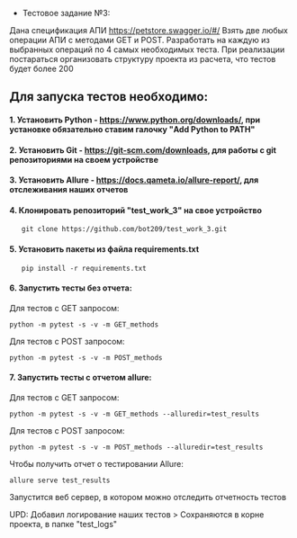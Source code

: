 - Тестовое задание №3:

Дана спецификация АПИ https://petstore.swagger.io/#/
Взять две любых операции АПИ с методами GET и POST. Разработать на каждую из выбранных операций по 4 самых необходимых теста.
При реализации постараться организовать структуру проекта из расчета, что тестов будет более 200


## Для запуска тестов необходимо:
#### 1. Установить Python - https://www.python.org/downloads/, при установке обязательно ставим галочку "Add Python to PATH"
#### 2. Установить Git - https://git-scm.com/downloads, для работы с git репозиториями на своем устройстве
#### 3. Установить Allure - https://docs.qameta.io/allure-report/, для отслеживания наших отчетов
#### 4. Клонировать репозиторий "test_work_3" на свое устройство
        
       git clone https://github.com/bot209/test_work_3.git

#### 5. Установить пакеты из файла requirements.txt
        
       pip install -r requirements.txt
        
#### 6. Запустить тесты без отчета:

Для тестов с GET запросом:

    python -m pytest -s -v -m GET_methods
    
Для тестов с POST запросом:

    python -m pytest -s -v -m POST_methods
    
#### 7. Запустить тесты с отчетом allure:

Для тестов с GET запросом:

    python -m pytest -s -v -m GET_methods --alluredir=test_results 
    
Для тестов с POST запросом:

    python -m pytest -s -v -m POST_methods --alluredir=test_results 
     
Чтобы получить отчет о тестировании Allure:

    allure serve test_results
Запустится веб сервер, в котором можно отследить отчетность тестов

UPD: Добавил логирование наших тестов > Сохраняются в корне проекта, в папке "test_logs"
